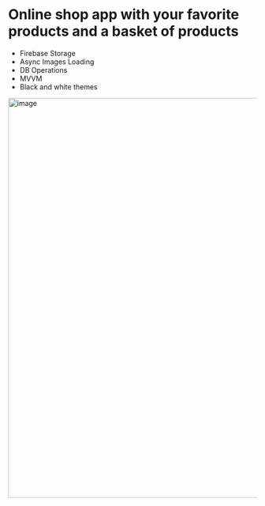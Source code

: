 # Online shop app with your favorite products and a basket of products

- Firebase Storage
- Async Images Loading
- DB Operations
- MVVM
- Black and white themes

<img width="809" alt="image" src="https://github.com/user-attachments/assets/91b9bbdb-2030-4332-a1e0-56d12394907a" />
